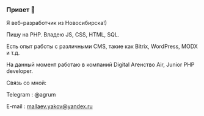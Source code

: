 ### Привет 👋
Я веб-разработчик из Новосибирска!) 

Пишу на PHP. Владею JS, CSS, HTML, SQL.

Есть опыт работы с различными CMS, такие как Bitrix, WordPress, MODX и т.д.

На данный момент работаю в компаний Digital Агенство Air, Junior PHP developer. 

Связь со мной:

Telegram : @agrum

E-mail : mallaev.yakov@yandex.ru


<!--
**mallaev12/mallaev12** is a ✨ _special_ ✨ repository because its `README.md` (this file) appears on your GitHub profile.

Here are some ideas to get you started:

- 🔭 I’m currently working on ...
- 🌱 I’m currently learning ...
- 👯 I’m looking to collaborate on ...
- 🤔 I’m looking for help with ...
- 💬 Ask me about ...
- 📫 How to reach me: ...
- 😄 Pronouns: ...
- ⚡ Fun fact: ...
-->
